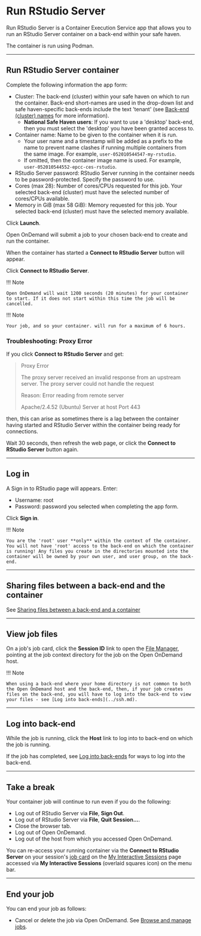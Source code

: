 # Run RStudio Server

Run RStudio Server is a Container Execution Service app that allows you to run an RStudio Server container on a back-end within your safe haven.

The container is run using Podman.

---

## Run RStudio Server container

Complete the following information the app form:

* Cluster: The back-end (cluster) within your safe haven on which to run the container. Back-end short-names are used in the drop-down list and safe haven-specific back-ends include the text 'tenant' (see [Back-end (cluster) names](../jobs.md#back-end-cluster-names) for more information).
    * **National Safe Haven users**: If you want to use a 'desktop' back-end, then you must select the 'desktop\' you have been granted access to.
* Container name: Name to be given to the container when it is run.
    * Your user name and a timestamp will be added as a prefix to the name to prevent name clashes if running multiple containers from the same image. For example, `user-052010544547-my-rstudio`.
    * If omitted, then the container image name is used. For example, `user-052010544552-epcc-ces-rstudio`.
* RStudio Server password: RStudio Server running in the container needs to be password-protected. Specify the password to use.
* Cores (max 28): Number of cores/CPUs requested for this job. Your selected back-end (cluster) must have the selected number of cores/CPUs available.
* Memory in GiB (max 58 GiB): Memory requested for this job. Your selected back-end (cluster) must have the selected memory available.

Click **Launch**.

Open OnDemand will submit a job to your chosen back-end to create and run the container.

When the container has started a **Connect to RStudio Server** button will appear.

Click **Connect to RStudio Server**.

!!! Note

    Open OnDemand will wait 1200 seconds (20 minutes) for your container to start. If it does not start within this time the job will be cancelled.

!!! Note

    Your job, and so your container. will run for a maximum of 6 hours.

### Troubleshooting: Proxy Error

If you click **Connect to RStudio Server** and get:

> Proxy Error
>
> The proxy server received an invalid response from an upstream server.
> The proxy server could not handle the request
>
> Reason: Error reading from remote server
>
> Apache/2.4.52 (Ubuntu) Server at host Port 443

then, this can arise as sometimes there is a lag between the container having started and RStudio Server within the container being ready for connections.

Wait 30 seconds, then refresh the web page, or click the **Connect to RStudio Server** button again.

---

## Log in

A Sign in to RStudio page will appears. Enter:

* Username: root
* Password: password you selected when completing the app form.

Click **Sign in**.

!!! Note

    You are the 'root' user **only** within the context of the container. You will not have 'root' access to the back-end on which the container is running! Any files you create in the directories mounted into the container will be owned by your own user, and user group, on the back-end.

---

## Sharing files between a back-end and the container

See [Sharing files between a back-end and a container](../containers.md#sharing-files-between-a-back-end-and-a-container)

---

## View job files

On a job's job card, click the **Session ID** link to open the [File Manager](../files.md), pointing at the job context directory for the job on the Open OnDemand host.

!!! Note

    When using a back-end where your home directory is not common to both the Open OnDemand host and the back-end, then, if your job creates files on the back-end, you will have to log into the back-end to view your files - see [Log into back-ends](../ssh.md).

---

## Log into back-end

While the job is running, click the **Host** link to log into to back-end on which the job is running.

If the job has completed, see [Log into back-ends](../ssh.md) for ways to log into the back-end.

---

## Take a break

Your container job will continue to run even if you do the following:

* Log out of RStudio Server via **File**, **Sign Out**.
* Log out of RStudio Server via **File**, **Quit Session...**.
* Close the browser tab.
* Log out of Open OnDemand.
* Log out of the host from which you accessed Open OnDemand.

You can re-access your running container via the **Connect to RStudio Server** on your session's [job card](../jobs.md#job-cards) on the [My Interactive Sessions](../jobs.md#my-interactive-sessions-page) page accessed via **My Interactive Sessions** (overlaid squares icon) on the menu bar.

---

## End your job

You can end your job as follows:

* Cancel or delete the job via Open OnDemand. See [Browse and manage jobs](../jobs.md#browse-and-manage-jobs).
